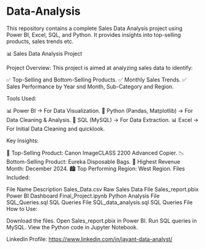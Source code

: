 # Data-Analysis
This repository contains a complete Sales Data Analysis project  using Power BI, Excel, SQL, and Python.  It provides insights into top-selling products, sales trends etc.

📊 Sales Data Analysis Project

Project Overview:
This project is aimed at analyzing sales data to identify:

✅ Top-Selling and Bottom-Selling Products.
✅ Monthly Sales Trends.
✅ Sales Performance by Year snd Month, Sub-Category and Region.

Tools Used:

📊 Power BI → For Data Visualization.
🐍 Python (Pandas, Matplotlib) → For Data Cleaning & Analysis.
💾 SQL (MySQL) → For Data Extraction.
📊 Excel → For Initial Data Cleaning and quicklook.

Key Insights:

🚀 Top-Selling Product: Canon ImageCLASS 2200 Advanced Copier.
📉 Bottom-Selling Product: Eureka Disposable Bags.
💸 Highest Revenue Month: December 2024.
🏙️ Top Performing Region: West Region.
Files Included:

File Name	Description
Sales_Data.csv	Raw Sales Data File
Sales_report.pbix	Power BI Dashboard
Final_Project.ipynb	Python Analysis File
SQL_Queries.sql	SQL Queries File
SQL_data_analysis.sql	SQL Queries File
How to Use:

Download the files.
Open Sales_report.pbix in Power BI.
Run SQL queries in MySQL.
View the Python code in Jupyter Notebook.

LinkedIn Profile:
https://www.linkedin.com/in/jayant-data-analyst/
